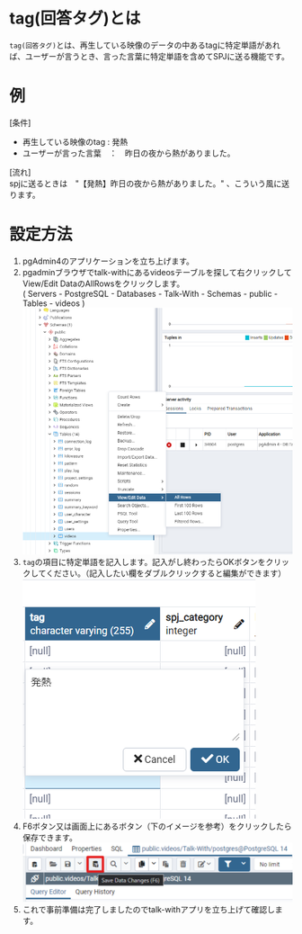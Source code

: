 # tag(回答タグ)とは

`tag(回答タグ)`とは、再生している映像のデータの中あるtagに特定単語があれば、ユーザーが言うとき、言った言葉に特定単語を含めてSPJに送る機能です。

# 例
[条件]
* 再生している映像のtag : 発熱
* ユーザーが言った言葉　：　昨日の夜から熱がありました。  

[流れ]    
spjに送るときは　"【発熱】昨日の夜から熱がありました。" 、こういう風に送ります。

# 設定方法
1. pgAdmin4のアプリケーションを立ち上げます。
2. pgadminブラウザでtalk-withにあるvideosテーブルを探して右クリックしてView/Edit DataのAllRowsをクリックします。    
  ( Servers - PostgreSQL - Databases - Talk-With - Schemas - public - Tables - videos )
  ![回答タグ画面1](./images/pg/pgadmin/open_the_videos_table.png)
3. `tag`の項目に特定単語を記入します。記入がし終わったらOKボタンをクリックしてください。（記入したい欄をダブルクリックすると編集ができます）  
  ![回答タグ画面2](./images/pg/functional_description_Img/tag/tag_list.png)
4. F6ボタン又は画面上にあるボタン（下のイメージを参考）をクリックしたら保存できます。
  ![回答タグ画面3](./images/pg/pgadmin//save_data(F6).png)    
5. これで事前準備は完了しましたのでtalk-withアプリを立ち上げて確認します。
